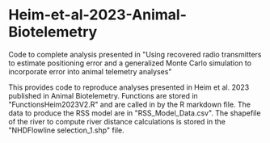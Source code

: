 # Heim-et-al-2023-Animal-Biotelemetry
Code to complete analysis presented in "Using recovered radio transmitters to estimate positioning error and a generalized Monte Carlo simulation to incorporate error into animal telemetry analyses"

This provides code to reproduce analyses presented in Heim et al. 2023 published in Animal Biotelemetry. 
Functions are stored in "FunctionsHeim2023V2.R" and are called in by the R markdown file.
The data to produce the RSS model are in "RSS_Model_Data.csv".
The shapefile of the river to compute river distance calculations is stored in the "NHDFlowline selection_1.shp" file.
